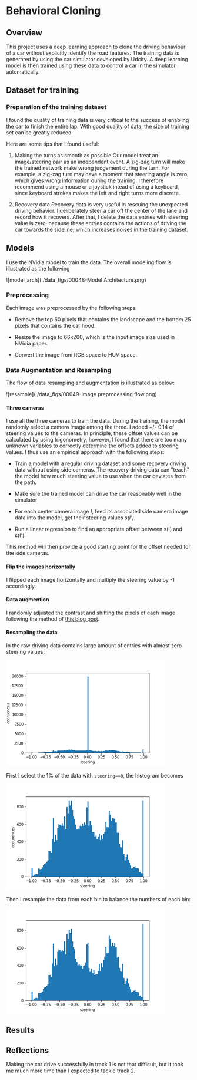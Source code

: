 # Behavioral Cloning

## Overview

This project uses a deep learning approach to clone the driving behaviour of a car without explicitly identify the road features. The training data is generated by using the car simulator developed by Udcity. A deep learning model is then trained using these data to control a car in the simulator automatically.

## Dataset for training
### Preparation of the training dataset

I found the quality of training data is very critical to the success of enabling the car to finish the entire lap. With good quality of data, the size of training set can be greatly reduced.

Here are some tips that I found useful:

1. Making the turns as smooth as possible
Our model treat an image/steering pair as an independent event. A zig-zag turn will make the trained network make wrong judgement during the turn. For example, a zig-zag turn may have a moment that steering angle is zero, which gives wrong information during the training. I therefore recommend using a mouse or a joystick intead of using a keyboard, since keyboard strokes makes the left and right turns more discrete.

2. Recovery data
Recovery data is very useful in rescuing the unexpected driving behavior. I deliberately steer a car off the center of the lane and record how it recovers. After that, I delete the data entries with steering value is zero, because these entries contains the actions of driving the car towards the sideline, which increases noises in the training dataset.


## Models

I use the NVidia model to train the data.
The overall modeling flow is illustrated as the following

![model_arch](./data_figs/00048-Model Architecture.png)



### Preprocessing
Each image was preprocessed by the following steps:

- Remove the top 60 pixels that contains the landscape and the bottom 25 pixels that contains the car hood.

- Resize the image to 66x200, which is the input image size used in NVidia paper.

- Convert the image from RGB space to HUV space.


### Data Augmentation and Resampling

The flow of data resampling and augmentation is illustrated as below:

![resample](./data_figs/00049-Image preprocessing flow.png)

#### Three cameras
I use all the three cameras to train the data. During the training, the model randomly select a camera image among the three. I added +/- 0.14 of steering values to the cameras. In principle, these offset values can be calculated by using trigonometry, however, I found that there are too many unknown variables to correctly determine the offsets added to steering values. I thus use an empirical approach with the following steps:

- Train a model with a regular driving dataset and some recovery driving data without using side cameras. The recovery driving data can "teach" the model how much steering value to use when the car deviates from the path.

- Make sure the trained model can drive the car reasonably well in the simulator

- For each center camera image _I_, feed its associated side camera image data into the model, get their steering values _s(I')_.

- Run a linear regression to find an appropriate offset between s(I) and s(I').

This method will then provide a good starting point for the offset needed for the side cameras.


#### Flip the images horizontally
I filpped each image horizontally and multiply the steering value by -1 accordingly.


#### Data augmention
I randomly adjusted the contrast and shifting the pixels of each image following the method of [this blog post](https://chatbotslife.com/using-augmentation-to-mimic-human-driving-496b569760a9#.uug7vtl7i).


#### Resampling the data
In the raw driving data contains large amount of entries with almost zero steering values:

![original data histogram](./data_figs/hist_raw.png)

First I select the 1% of the data with ```steering==0```, the histogram becomes

![original data histogram](./data_figs/hist_1st_pass.png)

Then I resample the data from each bin to balance the numbers of each bin:

![original data histogram](./data_figs/hist_2nd_pass.png)



## Results




## Reflections

Making the car drive successfully in track 1 is not that difficult, but it took me much more time than I expected to tackle track 2. 